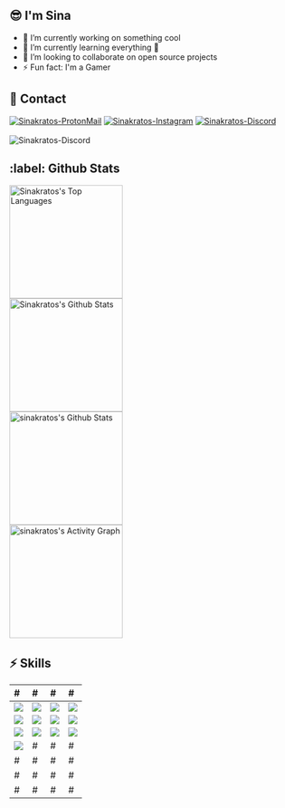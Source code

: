 ## :sunglasses: I'm Sina
- 🔭 I’m currently working on something cool
- 🌱 I’m currently learning everything 🤣
- 👯 I’m looking to collaborate on open source projects
- ⚡ Fun fact: I'm a Gamer

<h2>📃 Contact</h2>

<div>   
    <a href="mailto:sinakhoshzaban2@gmail.Com" target="_blank"><img src="https://img.shields.io/badge/-Email-0D1117?style=for-the-badge&logo=protonmail&logoColor=F0DB4F" alt="Sinakratos-ProtonMail"></a>
    <a href="https://www.Instagram.com/sinakratos80/" target="_blank"><img src="https://img.shields.io/badge/Instagram-0D1117?style=for-the-badge&logo=instagram&logoColor=F0DB4F" alt="Sinakratos-Instagram"></a>
    <a href="https://discord.com/users/324811693756645376" target="_blank"><img src="https://img.shields.io/badge/Discord-0D1117?style=for-the-badge&logo=discord&logoColor=F0DB4F" alt="Sinakratos-Discord"></a>
    <br><br>
    <img alt="Sinakratos-Discord" src="https://discord.c99.nl/widget/theme-3/324811693756645376.png" />
</div>

<h2>:label: Github Stats</h2>

<div>
    <a href="#"><img alt="Sinakratos's Top Languages" src="https://github-readme-stats.vercel.app/api/top-langs/?username=sinakratos&langs_count=10&layout=compact&theme=react&hide_border=true&bg_color=0D1117&title_color=F0DB4F&icon_color=F0DB4F" height="200px" /></a>
    <br>
    <a href="#"><img alt="Sinakratos's Github Stats" src="https://github-readme-stats.vercel.app/api?username=sinakratos&show_icons=true&include_all_commits=true&count_private=true&theme=react&hide_border=true&bg_color=0D1117&title_color=F0DB4F&icon_color=F0DB4F" height="200px" /></a>
    <br>
    <a href="#"><img alt="sinakratos's Github Stats" src="https://github-readme-streak-stats.herokuapp.com?user=sinakratos&theme=gruvbox_duo&background=0D1117&hide_border=true&ring=F0DB4F&currStreakLabel=F0DB4F&sideNums=F0DB4F&currStreakNum=F0DB4F&sideLabels=F0DB4F" height="200px" /></a>
    <br>
    <a href="#"><img alt="sinakratos's Activity Graph" src="https://activity-graph.herokuapp.com/graph?username=sinakratos&custom_title=IntelligentQuantum's%20Contribution%20Graph&bg_color=0D1117&color=F0DB4F&line=FFFFFF&point=F0DB4F&hide_border=true" height="200px" /></a>
</div>

<h2>⚡ Skills</h2>

| # | # | # | # |
| :------------ | :--------------- | :----- | :----- |
| <img src="https://img.shields.io/badge/-JavaScript-0D1117?style=flat-square&logo=javascript&logoColor=F0DB4F"> | <img src="https://img.shields.io/badge/-HTML5-0D1117?style=flat-square&logo=html5&logoColor=F0DB4F"> | <img src="https://img.shields.io/badge/-C++-0D1117?style=flat-square&logo=c&logoColor=F0DB4F"> | <img src="https://img.shields.io/badge/-Linux-0D1117?style=flat-square&logo=linux&logoColor=F0DB4F"> |
| <img src="https://img.shields.io/badge/-TypeScript-0D1117?style=flat-square&logo=typescript&logoColor=F0DB4F"> | <img src="https://img.shields.io/badge/-CSS3-0D1117?style=flat-square&logo=css3&logoColor=F0DB4F"> | <img src="https://img.shields.io/badge/-MongoDB-0D1117?style=flat-square&logo=mongodb&logoColor=F0DB4F"> | <img src="https://img.shields.io/badge/-Git-0D1117?style=flat-square&logo=git&logoColor=F0DB4F"> |
| <img src="https://img.shields.io/badge/-Node.js-0D1117?style=flat-square&logo=Node.js&logoColor=F0DB4F">  | <img src="https://img.shields.io/badge/-SASS-0D1117?style=flat-square&logo=sass&logoColor=F0DB4F"> | <img src="https://img.shields.io/badge/-Docker-0D1117?style=flat-square&logo=docker&logoColor=F0DB4F"> | <img src="https://img.shields.io/badge/-Windows-0D1117?style=flat-square&logo=windows&logoColor=F0DB4F"> |
| <img src="https://img.shields.io/badge/-MySQL-0D1117?style=flat-square&logo=mysql&logoColor=F0DB4F">  | # | # | # |
| # | # | # | # |
| # | # | # | # |
| # | # | # | # |
